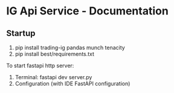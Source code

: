 # IG Api Service - Documentation

## Startup

1. pip install trading-ig pandas munch tenacity
2. pip install best/requirements.txt

To start fastapi http server:
1. Terminal: fastapi dev server.py
2. Configuration (with IDE FastAPI configuration)
